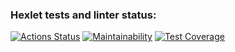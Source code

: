 ### Hexlet tests and linter status:
[![Actions Status](https://github.com/sergeiwerty/php-project-task-manager/workflows/hexlet-check/badge.svg)](https://github.com/sergeiwerty/php-project-task-manager/actions)
[![Maintainability](https://api.codeclimate.com/v1/badges/85859d8f087d697b35f0/maintainability)](https://codeclimate.com/github/sergeiwerty/php-project-task-manager/maintainability)
[![Test Coverage](https://api.codeclimate.com/v1/badges/85859d8f087d697b35f0/test_coverage)](https://codeclimate.com/github/sergeiwerty/php-project-task-manager/test_coverage)